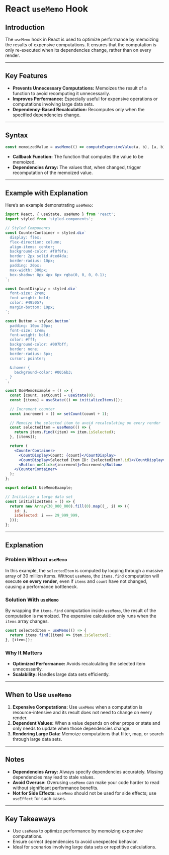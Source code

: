 # React `useMemo` Hook

## Introduction
The `useMemo` hook in React is used to optimize performance by memoizing the results of expensive computations. It ensures that the computation is only re-executed when its dependencies change, rather than on every render.

---

## Key Features
- **Prevents Unnecessary Computations:** Memoizes the result of a function to avoid recomputing it unnecessarily.
- **Improves Performance:** Especially useful for expensive operations or computations involving large data sets.
- **Dependency-Based Recalculation:** Recomputes only when the specified dependencies change.

---

## Syntax

```jsx
const memoizedValue = useMemo(() => computeExpensiveValue(a, b), [a, b]);
```
- **Callback Function:** The function that computes the value to be memoized.
- **Dependencies Array:** The values that, when changed, trigger recomputation of the memoized value.

---

## Example with Explanation

Here’s an example demonstrating `useMemo`:

```jsx
import React, { useState, useMemo } from 'react';
import styled from 'styled-components';

// Styled Components
const CounterContainer = styled.div`
  display: flex;
  flex-direction: column;
  align-items: center;
  background-color: #f8f9fa;
  border: 2px solid #ced4da;
  border-radius: 10px;
  padding: 20px;
  max-width: 300px;
  box-shadow: 0px 4px 6px rgba(0, 0, 0, 0.1);
`;

const CountDisplay = styled.div`
  font-size: 2rem;
  font-weight: bold;
  color: #495057;
  margin-bottom: 10px;
`;

const Button = styled.button`
  padding: 10px 20px;
  font-size: 1rem;
  font-weight: bold;
  color: #fff;
  background-color: #007bff;
  border: none;
  border-radius: 5px;
  cursor: pointer;

  &:hover {
    background-color: #0056b3;
  }
`;

const UseMemoExample = () => {
  const [count, setCount] = useState(0);
  const [items] = useState(() => initializeItems());

  // Increment counter
  const increment = () => setCount(count + 1);

  // Memoize the selected item to avoid recalculating on every render
  const selectedItem = useMemo(() => {
    return items.find((item) => item.isSelected);
  }, [items]);

  return (
    <CounterContainer>
      <CountDisplay>Count: {count}</CountDisplay>
      <CountDisplay>Selected Item ID: {selectedItem?.id}</CountDisplay>
      <Button onClick={increment}>Increment</Button>
    </CounterContainer>
  );
};

export default UseMemoExample;

// Initialize a large data set
const initializeItems = () => {
  return new Array(30_000_000).fill(0).map((_, i) => ({
    id: i,
    isSelected: i === 29_999_999,
  }));
};
```

---

## Explanation

### Problem Without `useMemo`
In this example, the `selectedItem` is computed by looping through a massive array of 30 million items. Without `useMemo`, the `items.find` computation will execute **on every render**, even if `items` and `count` have not changed, causing a performance bottleneck.

### Solution With `useMemo`
By wrapping the `items.find` computation inside `useMemo`, the result of the computation is memoized. The expensive calculation only runs when the `items` array changes.

```jsx
const selectedItem = useMemo(() => {
  return items.find((item) => item.isSelected);
}, [items]);
```

### Why It Matters
- **Optimized Performance:** Avoids recalculating the selected item unnecessarily.
- **Scalability:** Handles large data sets efficiently.

---

## When to Use `useMemo`

1. **Expensive Computations:** Use `useMemo` when a computation is resource-intensive and its result does not need to change on every render.
2. **Dependent Values:** When a value depends on other props or state and only needs to update when those dependencies change.
3. **Rendering Large Data:** Memoize computations that filter, map, or search through large data sets.

---

## Notes
- **Dependencies Array:** Always specify dependencies accurately. Missing dependencies may lead to stale values.
- **Avoid Overuse:** Overusing `useMemo` can make your code harder to read without significant performance benefits.
- **Not for Side Effects:** `useMemo` should not be used for side effects; use `useEffect` for such cases.

---

## Key Takeaways
- Use `useMemo` to optimize performance by memoizing expensive computations.
- Ensure correct dependencies to avoid unexpected behavior.
- Ideal for scenarios involving large data sets or repetitive calculations.

